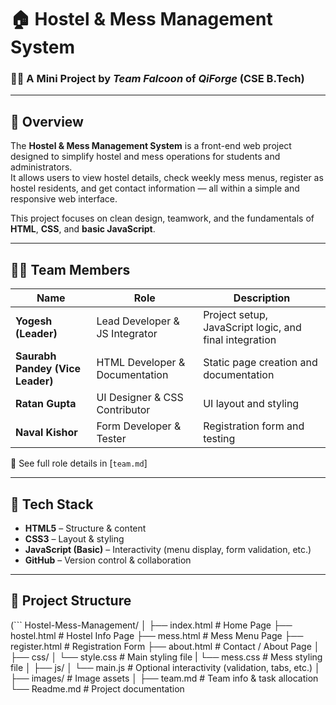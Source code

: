 # 🏠 Hostel & Mess Management System

### 👨‍💻 A Mini Project by *Team Falcoon* of *QiForge* (CSE B.Tech)

---

## 📘 Overview

The **Hostel & Mess Management System** is a front-end web project designed to simplify hostel and mess operations for students and administrators.  
It allows users to view hostel details, check weekly mess menus, register as hostel residents, and get contact information — all within a simple and responsive web interface.

This project focuses on clean design, teamwork, and the fundamentals of **HTML**, **CSS**, and **basic JavaScript**.

---

## 🧑‍💻 Team Members

| Name | Role | Description |
|------|------|--------------|
| **Yogesh (Leader)** | Lead Developer & JS Integrator | Project setup, JavaScript logic, and final integration |
| **Saurabh Pandey (Vice Leader)** | HTML Developer & Documentation | Static page creation and documentation |
| **Ratan Gupta** | UI Designer & CSS Contributor | UI layout and styling |
| **Naval Kishor** | Form Developer & Tester | Registration form and testing |

📄 See full role details in [`team.md`]

---

## 🧱 Tech Stack

- **HTML5** – Structure & content  
- **CSS3** – Layout & styling  
- **JavaScript (Basic)** – Interactivity (menu display, form validation, etc.)  
- **GitHub** – Version control & collaboration  

---

## 📂 Project Structure
(```
Hostel-Mess-Management/
│
├── index.html # Home Page
├── hostel.html # Hostel Info Page
├── mess.html # Mess Menu Page
├── register.html # Registration Form
├── about.html # Contact / About Page
│
├── css/
│ └── style.css # Main styling file
| └── mess.css # Mess styling file
│
├── js/
│ └── main.js # Optional interactivity (validation, tabs, etc.)
│
├── images/ # Image assets
│
├── team.md # Team info & task allocation
└── Readme.md # Project documentation
```)